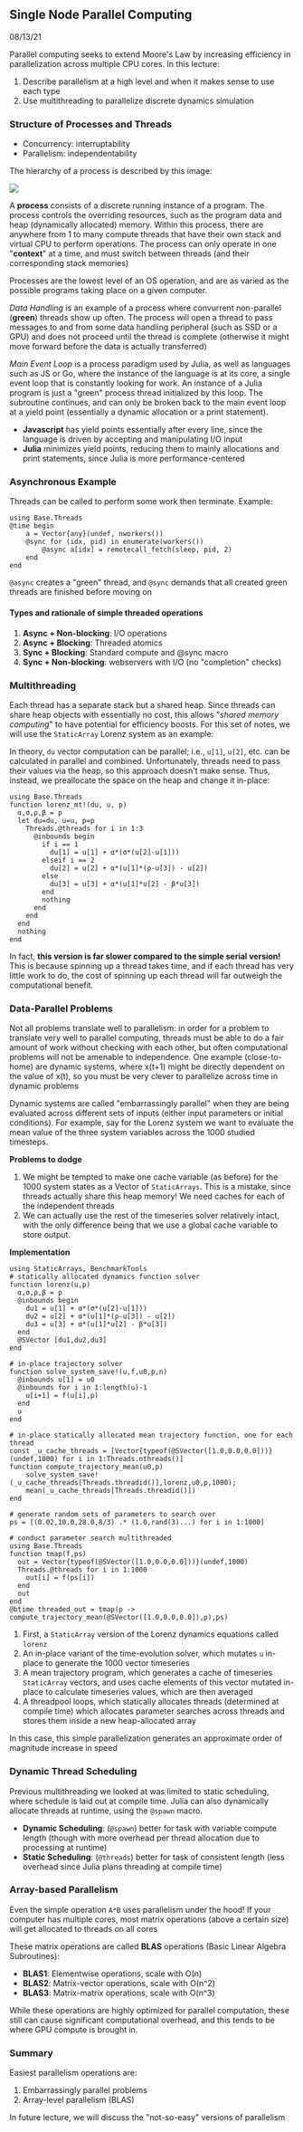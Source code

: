 ## Single Node Parallel Computing
08/13/21

Parallel computing seeks to extend Moore's Law by increasing efficiency in parallelization across multiple CPU cores. In this lecture:
1. Describe parallelism at a high level and when it makes sense to use each type
2. Use multithreading to parallelize discrete dynamics simulation

### Structure of Processes and Threads
- Concurrency: interruptability
- Parallelism: independentability

The hierarchy of a process is described by this image:

![](./MultithreadStacks)

A **process** consists of a discrete running instance of a program. The process controls the overriding resources, such as the program data and heap (dynamically allocated) memory. Within this process, there are anywhere from 1 to many compute threads that have their own stack and virtual CPU to perform operations. The process can only operate in one "**context**" at a time, and must switch between threads (and their corresponding stack memories)

Processes are the lowest level of an OS operation, and are as varied as the possible programs taking place on a given computer. 

*Data Handling* is an example of a process where convurrent non-parallel (**green**) threads show up often. The process will open a thread to pass messages to and from some data handling peripheral (such as SSD or a GPU) and does not proceed until the thread is complete (otherwise it might move forward before the data is actually transferred)

*Main Event Loop* is a process paradigm used by Julia, as well as languages such as JS or Go, where the instance of the language is at its core, a single event loop that is constantly looking for work. An instance of a Julia program is just a "green" process thread initialized by this loop. The subroutine continues, and can only be broken back to the main event loop at a yield point (essentially a dynamic allocation or a print statement).

- **Javascript** has yield points essentially after every line, since the language is driven by accepting and manipulating I/O input
- **Julia** minimizes yield points, reducing them to mainly allocations and print statements, since Julia is more performance-centered

### Asynchronous Example
Threads can be called to perform some work then terminate. Example:
```
using Base.Threads
@time begin
    a = Vector{any}(undef, nworkers())
    @sync for (idx, pid) in enumerate(workers())
        @async a[idx] = remotecall_fetch(sleep, pid, 2)
    end
end
```
`@async` creates a "green" thread, and `@sync` demands that all created green threads are finished before moving on

#### Types and rationale of simple threaded operations
1. **Async + Non-blocking**: I/O operations
2. **Async + Blocking**: Threaded atomics
3. **Sync + Blocking**: Standard compute and @sync macro
4. **Sync + Non-blocking**: webservers with I/O (no "completion" checks)

### Multithreading
Each thread has a separate stack but a shared heap. Since threads can share heap objects with essentially no cost, this allows "*shared memory computing*" to have potential for efficiency boosts. For this set of notes, we will use the `StaticArray` Lorenz system as an example:

In theory, `du` vector computation can be parallel; i.e., `u[1]`, `u[2]`, etc. can be calculated in parallel and combined. Unfortunately, threads need to pass their values via the heap, so this approach doesn't make sense. Thus, instead, we preallocate the space on the heap and change it in-place:

```
using Base.Threads
function lorenz_mt!(du, u, p)
  α,σ,ρ,β = p
  let du=du, u=u, p=p
    Threads.@threads for i in 1:3
      @inbounds begin
        if i == 1
          du[1] = u[1] + α*(σ*(u[2]-u[1]))
        elseif i == 2
          du[2] = u[2] + α*(u[1]*(ρ-u[3]) - u[2])
        else
          du[3] = u[3] + α*(u[1]*u[2] - β*u[3])
        end
        nothing
      end
    end
  end
  nothing
end
```
In fact, **this version is far slower compared to the simple serial version!** This is because spinning up a thread takes time, and if each thread has very little work to do, the cost of spinning up each thread will far outweigh the computational benefit.

### Data-Parallel Problems
Not all problems translate well to parallelism: in order for a problem to translate very well to parallel computing, threads must be able to do a fair amount of work without checking with each other, but often computational problems will not be amenable to independence. One example (close-to-home) are dynamic systems, where x(t+1) might be directly dependent on the value of x(t), so you must be very clever to parallelize across time in dynamic problems

Dynamic systems are called "embarrassingly parallel" when they are being evaluated across different sets of inputs (either input parameters or initial conditions). For example, say for the Lorenz system we want to evaluate the mean value of the three system variables across the 1000 studied timesteps.

**Problems to dodge**
1. We might be tempted to make one cache variable (as before) for the 1000 system states as a Vector of `StaticArrays`. This is a mistake, since threads actually share this heap memory! We need caches for each of the independent threads
2. We can actually use the rest of the timeseries solver relatively intact, with the only difference being that we use a global cache variable to store output.

**Implementation**
```
using StaticArrays, BenchmarkTools
# statically allocated dynamics function solver
function lorenz(u,p)
  α,σ,ρ,β = p
  @inbounds begin
    du1 = u[1] + α*(σ*(u[2]-u[1]))
    du2 = u[2] + α*(u[1]*(ρ-u[3]) - u[2])
    du3 = u[3] + α*(u[1]*u[2] - β*u[3])
  end
  @SVector [du1,du2,du3]
end

# in-place trajectory solver
function solve_system_save!(u,f,u0,p,n)
  @inbounds u[1] = u0
  @inbounds for i in 1:length(u)-1
    u[i+1] = f(u[i],p)
  end
  u
end

# in-place statically allocated mean trajectory function, one for each thread
const _u_cache_threads = [Vector{typeof(@SVector([1.0,0.0,0.0]))}(undef,1000) for i in 1:Threads.nthreads()]
function compute_trajectory_mean(u0,p)
    solve_system_save!(_u_cache_threads[Threads.threadid()],lorenz,u0,p,1000);
    mean(_u_cache_threads[Threads.threadid()])
end

# generate random sets of parameters to search over
ps = [(0.02,10.0,28.0,8/3) .* (1.0,rand(3)...) for i in 1:1000]

# conduct parameter search multithreaded
using Base.Threads
function tmap(f,ps)
  out = Vector{typeof(@SVector([1.0,0.0,0.0]))}(undef,1000)
  Threads.@threads for i in 1:1000
    out[i] = f(ps[i])
  end
  out
end
@btime threaded_out = tmap(p -> compute_trajectory_mean(@SVector([1.0,0.0,0.0]),p),ps)
```
1. First, a `StaticArray` version of the Lorenz dynamics equations called `lorenz`
2. An in-place variant of the time-evolution solver, which mutates `u` in-place to generate the 1000 vector timeseries
3. A mean trajectory program, which generates a cache of timeseries `StaticArray` vectors, and uses cache elements of this vector mutated in-place to calculate timeseries values, which are then averaged
4. A threadpool loops, which statically allocates threads (determined at compile time) which allocates parameter searches across threads and stores them inside a new heap-allocated array

In this case, this simple parallelization generates an approximate order of magnitude increase in speed

### Dynamic Thread Scheduling
Previous multithreading we looked at was limited to static scheduling, where schedule is laid out at compile time. Julia can also dynamically allocate threads at runtime, using the `@spawn` macro.

- **Dynamic Scheduling**: (`@spawn`) better for task with variable compute length (though with more overhead per thread allocation due to processing at runtime)
- **Static Scheduling**: (`@threads`) better for task of consistent length (less overhead since Julia plans threading at compile time)

### Array-based Parallelism
Even the simple operation `A*B` uses parallelism under the hood! If your computer has multiple cores, most matrix operations (above a certain size) will get allocated to threads on all cores

These matrix operations are called **BLAS** operations (Basic Linear Algebra Subroutines):
- **BLAS1**: Elementwise operations, scale with O(n)
- **BLAS2**: Matrix-vector operations, scale with O(n^2)
- **BLAS3**: Matrix-matrix operations, scale with O(n^3)

While these operations are highly optimized for parallel computation, these still can cause significant computational overhead, and this tends to be where GPU compute is brought in.

### Summary
Easiest parallelism operations are:
1. Embarrassingly parallel problems
2. Array-level parallelism (BLAS)

In future lecture, we will discuss the "not-so-easy" versions of parallelism
